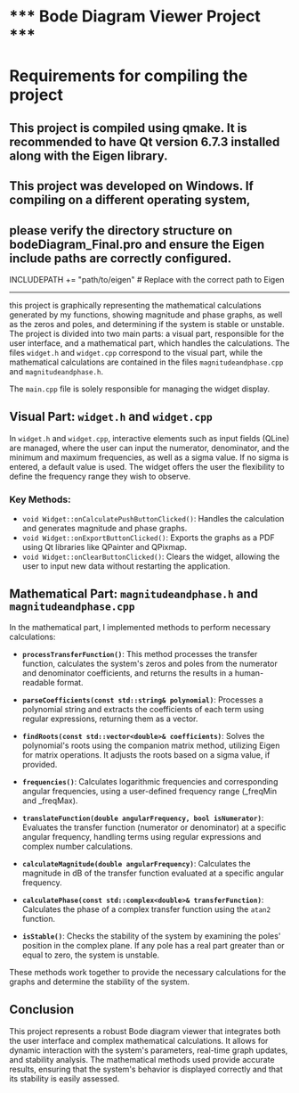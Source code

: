 # *** Bode Diagram Viewer Project ***

# Requirements for compiling the project

## This project is compiled using qmake. It is recommended to have Qt version 6.7.3 installed along with the Eigen library.
## This project was developed on Windows. If compiling on a different operating system,
## please verify the directory structure on bodeDiagram_Final.pro and ensure the Eigen include paths are correctly configured.

INCLUDEPATH += "path/to/eigen"  # Replace with the correct path to Eigen

---------------------------------------------------------------------------
this project is graphically representing the mathematical calculations generated by my functions, showing magnitude and phase graphs, as well as the zeros and poles, and determining if the system is stable or unstable. The project is divided into two main parts: a visual part, responsible for the user interface, and a mathematical part, which handles the calculations. The files `widget.h` and `widget.cpp` correspond to the visual part, while the mathematical calculations are contained in the files `magnitudeandphase.cpp` and `magnitudeandphase.h`. 

The `main.cpp` file is solely responsible for managing the widget display.

## Visual Part: `widget.h` and `widget.cpp`

In `widget.h` and `widget.cpp`, interactive elements such as input fields (QLine) are managed, where the user can input the numerator, denominator, and the minimum and maximum frequencies, as well as a sigma value. If no sigma is entered, a default value is used. The widget offers the user the flexibility to define the frequency range they wish to observe.

### Key Methods:
- `void Widget::onCalculatePushButtonClicked()`: Handles the calculation and generates magnitude and phase graphs.
- `void Widget::onExportButtonClicked()`: Exports the graphs as a PDF using Qt libraries like QPainter and QPixmap.
- `void Widget::onClearButtonClicked()`: Clears the widget, allowing the user to input new data without restarting the application.

## Mathematical Part: `magnitudeandphase.h` and `magnitudeandphase.cpp`

In the mathematical part, I implemented methods to perform necessary calculations:

- **`processTransferFunction()`**: This method processes the transfer function, calculates the system's zeros and poles from the numerator and denominator coefficients, and returns the results in a human-readable format.

- **`parseCoefficients(const std::string& polynomial)`**: Processes a polynomial string and extracts the coefficients of each term using regular expressions, returning them as a vector.

- **`findRoots(const std::vector<double>& coefficients)`**: Solves the polynomial's roots using the companion matrix method, utilizing Eigen for matrix operations. It adjusts the roots based on a sigma value, if provided.

- **`frequencies()`**: Calculates logarithmic frequencies and corresponding angular frequencies, using a user-defined frequency range (_freqMin and _freqMax).

- **`translateFunction(double angularFrequency, bool isNumerator)`**: Evaluates the transfer function (numerator or denominator) at a specific angular frequency, handling terms using regular expressions and complex number calculations.

- **`calculateMagnitude(double angularFrequency)`**: Calculates the magnitude in dB of the transfer function evaluated at a specific angular frequency.

- **`calculatePhase(const std::complex<double>& transferFunction)`**: Calculates the phase of a complex transfer function using the `atan2` function.

- **`isStable()`**: Checks the stability of the system by examining the poles' position in the complex plane. If any pole has a real part greater than or equal to zero, the system is unstable.

These methods work together to provide the necessary calculations for the graphs and determine the stability of the system.

## Conclusion

This project represents a robust Bode diagram viewer that integrates both the user interface and complex mathematical calculations. It allows for dynamic interaction with the system's parameters, real-time graph updates, and stability analysis. The mathematical methods used provide accurate results, ensuring that the system's behavior is displayed correctly and that its stability is easily assessed.
